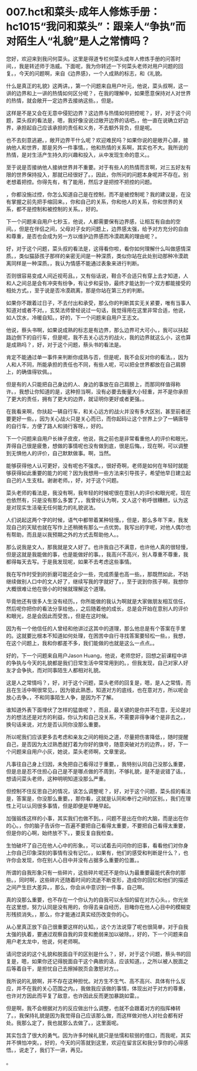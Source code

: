 # 007.hct和菜头·成年人修炼手册：hc1015“我问和菜头”：跟亲人“争执”而对陌生人“礼貌”是人之常情吗？

您好，欢迎来到我问何菜头。这里是得道专栏何菜头成年人修炼手册的问答时间，，我是转述师于浩威。下面呢，我为你转述一下何菜头老师对用户问题的回复。，今天的问题啊，来自《边界感》，一个人成熟的标志，和《礼貌。

什么是真正的礼貌》这两讲。，第一个问题来自用户叶元，他说，菜头叔啊，这一讲的边界和上一讲的热情如何区分呢？，在我的理解中，如果愿意保持对人对世界的热情，就会敞开一定边界去接纳这些。，但是。

这样是不是又会在无意中侵犯边界？这边界与热情如何把控呢？，好，对于这个问题，菜头叔的看法是，嗯，我好像没说过敞开边界的话吧。，他一直在说确立好边界，承担起自己应该承担的责任和义务，不去额外背负，但是呢。

也不去刻意逃避。，敞开边界干什么呢？欢迎难民吗？如果你说的是敞开心扉，接纳他人和世界，那是另外一件事情。，他和热情的关系啊，其实也不大。我所说的热情，是对生活产生持久的兴趣和投入，从中发现生命的意义。。

至于说是否接纳他人接纳世界并不重要。对于有些人的热情而言啊，对三五好友有限的世界保持投入，那就已经很好了。，因此，你所问的问题本身呢并不存在。别老想着把控。你得先有，有了能用，然后才是把控不把控的问题。

，你都没施过控，你怎么知道自己是在控制，而不是被控制呢？我的建议是，在没有掌握之前先把手缩回来。，你和自己的关系，你和他人的关系，你和世界的关系，都不是控制和被控制的关系。，好的。

下一个问题来自用户七秒玉，他说，人都需要保有边界感，让相互有自由的空间。，但是在伴侣之间，父母对子女的问题上，边界感太强，给予对方充分的自由和尊重，是否也会成为另一方以维护边界感而冷漠疏离的理由呢？。

好，对于这个问题，菜头叔的看法是，这得看你啦，看你如何理解什么叫做感情深质。，类似猫舔孩子那样的亲密无间是一种深质，类似你站在此处别动那种冷漠疏离同样是一种深质。，我认为情感不能通过表象来进行判断。

否则很容易变成人间近视苟且。，又有俗话说，鞋合不合适只有穿上去才知道，人和人之间总是会有冲突有纷争，有让步和妥协，最终才能达到一个双方都能接受的相处方式。，至于说是否冷漠疏离，那是你站在第三方的判断。

如果你不跟着过日子，不去付出和承受，那么你的判断其实无关紧要，唯有当事人知道对或者不对。，玄奘法师曾经说过一句话，我觉得用在这里非常合适，他说，如人饮水，冷暖自知。，好的，下一个问题来自用户王志文。

他说，蔡头书啊，如果说成熟的标志是有边界，那么边界可大可小。，我可以扶起路边倒下的自行车，但是呢，我不去关心远方的战火，我的边界就这么小，这也算是成熟吗？，好，对于这个问题，蔡头书的看法是。

肯定不能通过单一事件来判断你成熟与否，但是呢，我不会反对你的看法。，因为人和人不同，所能承担的责任也不同，有些人呢，可以把全世界都放在自己肩膀上，的确值得钦佩。。

但是有的人只能把自己身边的人、身边的事放在自己肩膀上，而那同样值得称许。，我想让你知道的是，这种担当啊，没有必要去衡量大小轻重，并不是你承担了更大的责任，拥有了更大的边界，就证明你更好或者更强。。

在我看来啊，你扶起一辆自行车，和关心远方的战火并没有多大区别，甚至前者还要更好一些。，因为关心战火只是关心而已，而你起码让这个世界上少了一辆唐导的自行车，方便了路人和骑行客呀。，好的。

下一个问题来自用户长袜子皮皮，他说，我之前也是非常看重他人的评价和眼光，弄得自己很是疲惫，想做的事情呢也没有做到底，很是后悔。，现在啊，可以调整到无惧他人的评价，自己默默做事。啊，当然。

能够获得他人认可更好，没有呢也不强求。，很好奇啊，老师是如何在年轻时就能够获得如此重要的能力的呢？因为我想用一些方法来引导孩子，希望他早日建立起自己的人生支柱。谢谢老师。，好，对于这个问题。

菜头老师的看法是，我没有啊，我年轻的时候呢很在意别人的评价和眼光呢，现在也依然有，只是没有那么多罢了。，我曾经认为啊，文人这个称呼很糟糕，认为这是对现实生活毫无任何能力的礼貌说法。

人们说起这两个字的时候，语气中都带着某种轻慢。，但是，那么多年下来，我发现自己的天赋也就在写作上还稍微有那么一点优势。我写出的字呢，对他人偶尔也有帮助，而且是以我预期之外的方式去帮助他人。。

那么说我是文人，那我就是文人好了。也许我自己不满意，也许他人真的很轻慢，但是这就是我能做的事，也是能做好的事。，我高兴不高兴，别人尊重不尊重，我都得每天去写。于是我发现呢，如果不去考虑这些事情。

我在写作时受到的折磨可能还会少一些，完成质量也高一些。，那既然如此，不妨继续做别人口中的文人好了，继续写我的字就好了。，至于说到你孩子啊，我想你大概很难让他在很小的时候就理解这个道理。

毕竟他还有很多人生没有经历。，你所能做的我认为啊就是大家做朋友相互信任，然后呢你把你的看法分享给他。，之后随着他的成长，总是会开始在意别人的评价和眼光，总是会因此而受苦。，但是在这时候。

因为有一个他信任的人曾经和他讲过这其中的道理，那么他总是有个答案在手里的。这就要比根本不知道如何处理，在困苦中自行寻找答案要轻松一些。，我想，在这个问题上，我和你都差不多，我们能做的也就是这么一点点。。

好的，下一个问题来自用户Jason Huang，他说，老师您好，回想之前课程中讲的争执与今天的礼貌都是我们日常生活中常常用到的。，但我发现，自己对家人好友才会争执，而对同事陌生人都相对礼貌。

这是人之常情吗？，好，对于这个问题，菜头老师的回复是，嗯，是人之常情，而且在生活中啊很常见。，因为彼此熟悉，知道对方的底线，也在意对方，所以呢会放心去争。，不和同事陌生人争，是因为不了解。

谁知道外表下面埋伏了怎样的猛兽呢？，而且，最关键的是你并不在意，无论是对方的想法还是对方的利益，你认为和自己没关系，不需要非得争诸个是非去之。，换句话来说，对方是否认同你没那么重要。

所以呢我们应该更多去考虑和亲友之间的相处之道，尽量把伤害降低，，随时提醒自己，是否因为太过熟悉就打着为你好的旗号，随意突破对方的边界。，好，下一个问题来自用户小灰，她说，菜头老师啊，文章里说。

凡事往自己身上归因，未免把自己看得过于重要。，我特别认同自己没那么重要，但是总是忍不住担心自己是不是哪点做的不周到，不够礼貌，是不是说错了话。，想请问菜头老师，这种明明知道没那么严重。

但控制不住反思自己的情况，该怎么调整呢？，好，对于这个问题，菜头叔的看法是，答案是，你没那么重要。，那你看，这就是认同和奉行之间的区别。，我们在理性上可以认同很多事情，但是即便是早睡早起。

加强锻炼这样的小事，其实我们也做不到。，问题不是出在你的大脑，而是出在你的心。，你的脑子告诉你一百遍不要把自己看得太重要，不要把自己看得太重要，但是你的心啊，始终放不下。，要反复自我检查。

生怕破坏了自己在他人心中的形象。，可以试着去问问你的旧事，看看他们对你身上你自己印象深刻的事情有没有记忆。，如果有，他们的感受和判断是什么？，也许你会发现，你在别人心目中并没有占据多么重要的位置。。

所谓的自我形象只有一些碎片，这些碎片呢还不是你认为最重要最能代表你的那些。，同时啊，这些碎片还随着时间的流逝不断变形，造成你的回忆和他们的描述之间产生巨大差异。，那么，你会从中意识到一件事，自己啊。

真的没那么重要，也不存在一个你认为的自我可以永恒的留在对方心头。，你光坐在这里想，努力认同是没有用的，你得去亲自经历，目睹你在他人心目中的模糊变形残损消失。，那么，你才能通过真实经历改变你的心。

从心里真正放下自己很重要这样的认知。，这个方法说穿了呢也很简单，对于自我太强的执着，要通过观察自我的异变和脆弱来加以破除。，好的，下一个问题来自用户老太龙中，他说，何老师啊。

请问您说的这个礼貌和脱面自干的区别是什么？，好，对于这个问题，蔡头书的回复是，嗯，如果你还记得脱面自干这个典故的话，应该知道。，之所以被人脱面之后等着自干，是担忧自己去擦掉脱页会激怒对方。。

我所说的礼貌啊，并不存在这种担忧。对方生不生气、高不高兴、具体有什么反应，并不在我的关心范围之内。，我做我应该做的事情，体现出对于对方的尊重，也许对方因此而平复了敌意，也许因此反而更加暴跳如雷。。

但是啊，我不会根据对方的反应做出什么调整，也就不会跟着对方的指挥棒转了。，我保持礼貌是因为我觉得自己应该那么做，而这样做对他人对社会都有好处。我那么定了，我也就那么去做了。，这里面呢。

其实包含了很大的勇气。因为许多时候礼貌只是怯懦和软弱的借口，而我呢，其实并不惧怕冲突。，好的，今天的问答就到这里，欢迎在留言区和我分享你的心得感悟。，说走了，我们下一讲，再见。

。